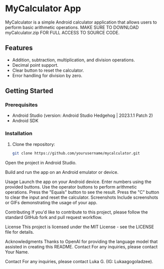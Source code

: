 # MyCalculator App

MyCalculator is a simple Android calculator application that allows users to perform basic arithmetic operations.
MAKE SURE TO DOWNLOAD myCalculator.zip FOR FULL ACCESS TO SOURCE CODE.

## Features

- Addition, subtraction, multiplication, and division operations.
- Decimal point support.
- Clear button to reset the calculator.
- Error handling for division by zero.

## Getting Started

### Prerequisites

- Android Studio (version: Android Studio Hedgehog | 2023.1.1 Patch 2)
- Android SDK

### Installation

1. Clone the repository:

   ```bash
   git clone https://github.com/yourusername/mycalculator.git
Open the project in Android Studio.

Build and run the app on an Android emulator or device.

Usage
Launch the app on your Android device.
Enter numbers using the provided buttons.
Use the operator buttons to perform arithmetic operations.
Press the "Equals" button to see the result.
Press the "C" button to clear the input and reset the calculator.
Screenshots
Include screenshots or GIFs demonstrating the usage of your app.

Contributing
If you'd like to contribute to this project, please follow the standard GitHub fork and pull request workflow.

License
This project is licensed under the MIT License - see the LICENSE file for details.

Acknowledgments
Thanks to OpenAI for providing the language model that assisted in creating this README.
Contact
For any inquiries, please contact Your Name.

Contact
For any inquiries, please contact Luka G. (IG: Lukaagogoladzee).
